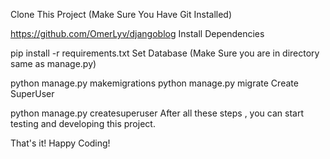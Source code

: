 Clone This Project (Make Sure You Have Git Installed)

https://github.com/OmerLyv/djangoblog
Install Dependencies

pip install -r requirements.txt
Set Database (Make Sure you are in directory same as manage.py)

python manage.py makemigrations
python manage.py migrate
Create SuperUser

python manage.py createsuperuser
After all these steps , you can start testing and developing this project.

That's it! Happy Coding!
